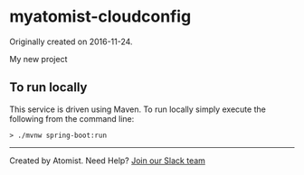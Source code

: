 
myatomist-cloudconfig
===========================

Originally created on 2016-11-24.

My new project

To run locally
--------------

This service is driven using Maven. To run locally simply execute the following from the command line:

```shell
> ./mvnw spring-boot:run
```

---
Created by Atomist. Need Help? <a href="https://join.atomist.com/">Join our Slack team</a>
